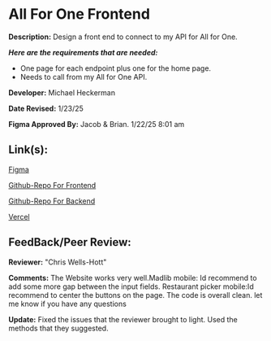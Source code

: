 # All For One Frontend

**Description:** Design a front end to connect to my API for All for One.

***Here are the requirements that are needed:***
- One page for each endpoint plus one for the home page.
- Needs to call from my All for One API.


**Developer:** Michael Heckerman

**Date Revised:** 1/23/25

**Figma Approved By:** Jacob & Brian. 1/22/25 8:01 am


## Link(s):

[Figma](https://www.figma.com/design/vXiOC9q7t3WcLdraKv8OET/All4One?node-id=0-1&p=f&t=TR04368ELJ30BeHG-0)

[Github-Repo For Frontend](https://github.com/mkheck13/All4OneFrontEnd)

[Github-Repo For Backend](https://github.com/mkheck13/AllForOneApi)

[Vercel](https://all4-one-front-end.vercel.app/index.html)


## FeedBack/Peer Review: 

**Reviewer:** "Chris Wells-Hott"

**Comments:** The Website works very well.Madlib mobile: Id recommend to add some more gap between the input fields. Restaurant picker mobile:Id recommend to center the buttons on the page. The code is overall clean. let me know if you have any questions 

**Update:** Fixed the issues that the reviewer brought to light. Used the methods that they suggested.